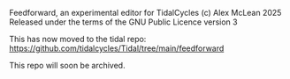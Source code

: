 Feedforward, an experimental editor for TidalCycles
(c) Alex McLean 2025
Released under the terms of the GNU Public Licence version 3

This has now moved to the tidal repo:
  https://github.com/tidalcycles/Tidal/tree/main/feedforward

This repo will soon be archived.

